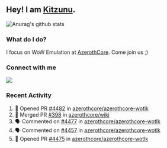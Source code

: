 ## Hey! I am [Kitzunu](https://Github.com/Kitzunu).

![Anurag's github stats](https://github-readme-stats.kitzunu.vercel.app/api?username=Kitzunu&show_icons=true)

### What do I do?

I focus on WoW Emulation at [AzerothCore](https://Github.com/AzerothCore). Come join us ;)

### Connect with me
[![](https://img.shields.io/badge/AzerothCore%20Discord-Connect%20with%20me!-green)](https://discord.com/invite/gkt4y2x)

### Recent Activity

<!--START_SECTION:activity-->
1. 💪 Opened PR [#4482](https://github.com/azerothcore/azerothcore-wotlk/pull/4482) in [azerothcore/azerothcore-wotlk](https://github.com/azerothcore/azerothcore-wotlk)
2. 🎉 Merged PR [#398](https://github.com/azerothcore/wiki/pull/398) in [azerothcore/wiki](https://github.com/azerothcore/wiki)
3. 🗣 Commented on [#4477](https://github.com/azerothcore/azerothcore-wotlk/issues/4477) in [azerothcore/azerothcore-wotlk](https://github.com/azerothcore/azerothcore-wotlk)
4. 🗣 Commented on [#4457](https://github.com/azerothcore/azerothcore-wotlk/issues/4457) in [azerothcore/azerothcore-wotlk](https://github.com/azerothcore/azerothcore-wotlk)
5. 💪 Opened PR [#4475](https://github.com/azerothcore/azerothcore-wotlk/pull/4475) in [azerothcore/azerothcore-wotlk](https://github.com/azerothcore/azerothcore-wotlk)
<!--END_SECTION:activity-->
